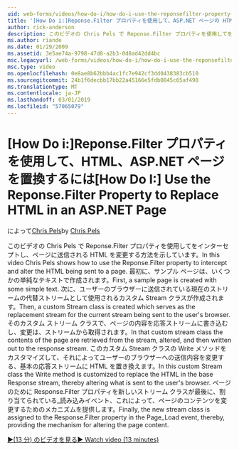 ```yaml
---
uid: web-forms/videos/how-do-i/how-do-i-use-the-reponsefilter-property-to-replace-html-in-an-aspnet-page
title: '[How Do i:]Reponse.Filter プロパティを使用して、ASP.NET ページの HTML を置き換える |Microsoft Docs'
author: rick-anderson
description: このビデオの Chris Pels で Reponse.Filter プロパティを使用してをインターセプトし、ページに送信される HTML を変更する方法を示しています。 まず、w サンプル ページを作成しています.
ms.author: riande
ms.date: 01/29/2009
ms.assetid: 3e5ae74a-9798-47d8-a2b3-0d8ad42dd4bc
msc.legacyurl: /web-forms/videos/how-do-i/how-do-i-use-the-reponsefilter-property-to-replace-html-in-an-aspnet-page
msc.type: video
ms.openlocfilehash: 0e8ae8b62bbb4ac1fc7e942cf3dd0438383cb510
ms.sourcegitcommit: 24b1f6decbb17bb22a45166e5fdb0845c65af498
ms.translationtype: MT
ms.contentlocale: ja-JP
ms.lasthandoff: 03/01/2019
ms.locfileid: "57065079"
---
```

<a name="how-do-i-use-the-reponsefilter-property-to-replace-html-in-an-aspnet-page"></a><span data-ttu-id="9128c-104">[How Do i:]Reponse.Filter プロパティを使用して、HTML、ASP.NET ページを置換するには</span><span class="sxs-lookup"><span data-stu-id="9128c-104">[How Do I:] Use the Reponse.Filter Property to Replace HTML in an ASP.NET Page</span></span>
====================
<span data-ttu-id="9128c-105">によって[Chris Pels](https://twitter.com/chrispels)</span><span class="sxs-lookup"><span data-stu-id="9128c-105">by [Chris Pels](https://twitter.com/chrispels)</span></span>

<span data-ttu-id="9128c-106">このビデオの Chris Pels で Reponse.Filter プロパティを使用してをインターセプトし、ページに送信される HTML を変更する方法を示しています。</span><span class="sxs-lookup"><span data-stu-id="9128c-106">In this video Chris Pels shows how to use the Reponse.Filter property to intercept and alter the HTML being sent to a page.</span></span> <span data-ttu-id="9128c-107">最初に、サンプル ページは、いくつかの単純なテキストで作成されます。</span><span class="sxs-lookup"><span data-stu-id="9128c-107">First, a sample page is created with some simple text.</span></span> <span data-ttu-id="9128c-108">次に、ユーザーのブラウザーに送信されている現在のストリームの代替ストリームとして使用されるカスタム Stream クラスが作成されます。</span><span class="sxs-lookup"><span data-stu-id="9128c-108">Then, a custom Stream class is created which serves as the replacement stream for the current stream being sent to the user's browser.</span></span> <span data-ttu-id="9128c-109">そのカスタム ストリーム クラスで、ページの内容を応答ストリームに書き込むし、変更は、ストリームから取得されます。</span><span class="sxs-lookup"><span data-stu-id="9128c-109">In that custom stream class the contents of the page are retrieved from the stream, altered, and then written out to the response stream.</span></span> <span data-ttu-id="9128c-110">このカスタム Stream クラスの Write メソッドをカスタマイズして、それによってユーザーのブラウザーへの送信内容を変更する、基本の応答ストリームに HTML を置き換えます。</span><span class="sxs-lookup"><span data-stu-id="9128c-110">In this custom Stream class the Write method is customized to replace the HTML in the base Response stream, thereby altering what is sent to the user's browser.</span></span> <span data-ttu-id="9128c-111">ページのために Response.Filter プロパティを新しいストリーム クラスが最後に、割り当てられている\_読み込みイベント、これによって、ページのコンテンツを変更するためのメカニズムを提供します。</span><span class="sxs-lookup"><span data-stu-id="9128c-111">Finally, the new stream class is assigned to the Response.Filter property in the Page\_Load event, thereby, providing the mechanism for altering the page content.</span></span>

[<span data-ttu-id="9128c-112">&#9654;(13 分) のビデオを見る</span><span class="sxs-lookup"><span data-stu-id="9128c-112">&#9654; Watch video (13 minutes)</span></span>](https://channel9.msdn.com/Blogs/ASP-NET-Site-Videos/how-do-i-use-the-reponsefilter-property-to-replace-html-in-an-aspnet-page)
